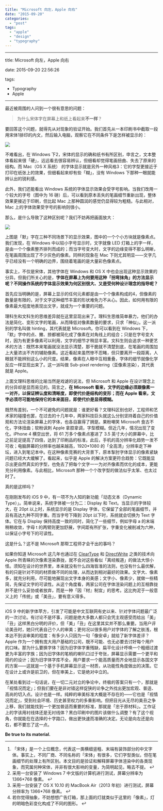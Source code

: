 ```yaml
---
title: "Microsoft 向左，Apple 向右"
date: "2015-09-20"
categories: 
  - "post"
tags: 
  - "apple"
  - "design"
  - "typography"
---
```


* * *

title: Microsoft 向左，Apple 向右

date: 2015-09-20 22:56:26

tags:

- Typography
- Apple

* * *

最近被周围的人问到一个很有意思的问题：

> 为什么宋体字在屏幕上和纸上看起来**不一样**？

要回答这个问题，就得先从对现象的验证开始。我们首先从一本印刷书中截取一段用宋体1排印的内文，然后输入电脑，观察它在不同条件下是怎样被显示的：

![](https://ww1.sinaimg.cn/large/73403117gy1feq2fjw6esj21jk0hvqpi.jpg)

不难看出，在 Windows 下2，宋体的显示的确和纸书有所区别，申言之，文本整体看起来很「硬」，远远看去很容易辨认，但细看却觉得笔画扭曲、失去了原来的结构。而 Mac（OS X 系统） 的字体显示就是另外一种风格3：它的字型更接近于打印在纸张上的效果，但细看起来却有些「糊」，没有 Windows 下那种一眼就能辨认出的锐利感。

此外，我们还能看出 Windows 系统的字体显示效果会受字号影响。当我们改用一个较大的字号（图中为 16 磅）后，可以看到原本丢失的笔画细节重新出现，整体效果更接近于印刷，但比起 Mac 上那种圆润的感觉仍显得较为粗糙。与此相对，Mac 上的字体效果受字号的影响则很小。

那么，是什么导致了这种区别呢？我们不妨再把画面放大：

![](https://ww1.sinaimg.cn/large/73403117gy1feq2fjp6vhj20rs0dwjut.jpg)

上图是「默」字在三种不同场景下的显示效果，图中的一个个小方块就是像素点。我们发现，在 Windows 中以较小字号显示时，文字就像 LED 灯箱上的字一样，是由一个个像素整齐排列而成的；而当字号变大时，文字的边缘变得不那么明晰，在笔画周围出现了不少灰色的像素。同样的现象在 Mac 下则尤其明显——文字几乎已经没有一个明确的边界，围绕着笔画的是大量彩色像素点。

事实上，不仅是宋体，其他字体在 Windows 和 OS X 中也会出现这种显示效果的分异。但我们所关心的是，**字体在屏幕上为何要用这种「拐弯抹角」的方法显示呢？不同操作系统的字体显示效果为何区别很大、又是受何种设计理念的指导呢？**

首先应当明确的是，屏幕上显示的任何元素都是由一个个像素构成的4，但像素的数量是有限的，对于文字这种细节丰富的形状难免力不从心。因此，如何用有限的像素最大程度地表现出文字，就成为一个重要的问题。

理科生和文科生的思维差异就在这里显现出来了。理科生思维简单暴力，他们的办法是简化、变形文字的笔画，从而降低对像素数量的要求，只求「神似」。这一派别的学名叫做 hinting，其代表就是 Microsoft。你可以看到在 Windows 下，「默」字中的点、撇、捺都被简化成了像素在对角线上的组合；只是在字号变大时，因为有更多像素可以利用，文字的细节才稍显丰富。文科生则会追求一种更艺术的方法：既然本来笔画就没法显示清楚，那干脆就不清楚到底，在笔画的周围加上大量浓淡不齐的辅助像素。这近看起来虽然惨不忍睹，但只要离开一段距离，人眼就不能辨别这么小的尺度。结果，像素在人眼中互相重叠，字体的细节就像化学反应一样显现出来了。这一派叫做 Sub-pixel rendering（亚像素渲染），其代表就是 Apple。

上面文理科思维的比喻当然是戏谑的说法，但 Microsoft 和 Apple 在设计理念上的分异却是显而易见的。简言之，**在 Microsoft 看来，文字的边缘必须跟像素一一对齐，以保证辨认度和清晰度，即使代价是结构的变形；而在 Apple 看来，文字必须尽可能地保持它的本来面目，即使代价是显得模糊。**

既然有差别，一个不可避免的问题就是：谁更好看？文理科区别也好，工程师和艺术家的碰撞也罢，在过去的十几年中，两家科技巨头就这么分别坚持着自己的价值观和方法论渲染屏幕上的字体，也各自赢得了拥趸。果粉嘲笑 Microsoft 食古不化，字体扭曲；软粉讽刺 Apple 拿腔拿调，字型模糊。但近几年，情况出现了变化。iPhone 4 横空出世，将 61 万多个像素点塞进了 3.5 英寸大小的屏幕中，比之前足足提高了四倍，达到了印刷品的标准，此后，手机的高分辨率化趋势一发不可收；电脑屏幕的分辨率也越来越高，1920\*1080 的「全高清」分辨率走下神坛，进入到笔记本中。在这种像素竞赛的大背景下，原本掣肘字体显示的像素紧缺问题已经大大缓解了。看起来，似乎是 Apple 的解决方案更符合趋势：它既能显示出更自然真实的字型，也免去了把每个文字一一为对齐像素而优化的成本，更能充分利用像素。与此相比，Microsoft 那种一个个改字型的做法似乎太笨、也太过时了。

真的是这样吗？

在刚刚发布的 iOS 9 中，有一项不为人知的新功能「动态文本（Dynamic Type）」。简单说来，系统字体被一分为二：Display 和 Text。当显示的字体较大，在 20pt 以上时，系统显示的是 Display 字体，它保留了全部的笔画细节，并且有高达九种不同字重。而当字号下降到 20pt 以下时，系统就会切换为 Text 字体。它在与 Display 保持高度一致的同时，简化了一些细节，例如字母 a 的末端稍稍收敛，字母 t 的两臂则更加舒展，字间距有所扩张，字重变化被削减为六种，以保证小字号下的可读性。

这是什么？这不是 Microsoft 那帮工程师才会干出的事吗？

如果你知道 Microsoft 这几年也通过在 [ClearType](https://en.wikipedia.org/wiki/ClearType) 和 [DirectWrite](https://en.wikipedia.org/wiki/DirectWrite) 之类的技术向 Apple 所青睐的次像素渲染靠拢，就不会对这些看似「离经叛道」的做法大惊小怪。须知在设计的世界里，本来就没有什么四海皆准的法则，也没有什么最优解，有的只是针对不同的材质做不同的处理，从而达到相对最好的效果。文字大、像素多，就充分利用，尽可能地展现出文字本身的美感；文字小、像素少，就做一些精简，先保证文字的可读性。从这个角度看，两家公司在字体渲染问题上的互相靠拢并不是什么妥协或者放弃，而是一种「因『材』制宜」的思考。这比拘泥于一般意义上的「传统」或「美丑」，要有意义得多。

* * *

iOS 9 中的新字体苹方，引发了可能是中文互联网有史以来、针对字体问题最广泛的一次讨论。有讨论不是坏事，问题是绝大多数人都只会凭主观感受而给出「美」「丑」这样黑白分明的评价，但「美」「丑」在这里其实并不那么重要。当用户评论美丑时，她只代表自己个人的审美；更何况以很多用户对字体的了解之肤浅，根本达不到谈审美的程度：有多少人只因为一句「像安卓」就给了新字体差评？Apple 作为一个拥有庞大用户基础的公司，既不可能、也无必要去讨好每个用户的口味。那为什么要换字体？因为旧字体字重残缺，扁平化设计呼唤一个粗细过渡更为丰富的字族；因为旧字体的笔梢的喇叭口过于夸张，屏幕显示需要一个更平和简约的设计；因为旧字体字库不全，用户要求一个能高质量而齐全地显示各国文字的方案——这就是一个基于手机屏幕显示这一材质，从功能性角度做出的决策。它在设计上或许是前卫的，但在审美上，它是绝对中立的。

在某处看到过一句话说，在一切二元对立的争论中，终极的答案只有一个，那就是「视情况而定」；但我们要在是非对错这样促狭的论争之外找出更加宏观、普适、高尚的切入点。设计也是一样。纯粹的审美标准大概是不存在的——它也是「视情况而定」，受到社会环境、历史甚至权力的多重影响。但把目光从无尽的美丑之争上移，我们就能找到一个更加普适而重要的标准，那就是「忠于原材料」。工作证上的字该用衬线体还是无衬线体？黑白印刷中的图片该做什么调整？有了这个视角，你就能在在选择的十字路口，做出更快速而准确的决定。无论是向左还是向右，都不要忘了这一点。

**Be true to its material.**

* * *

1. 「宋体」是一个上位概念，代表这一类横细竖粗、末端有装饰部分的中文字体。事实上，不同厂商、不同名称的「宋体」有很多，它们字型类似，但在笔画细节的处理上有所区别。本文目的是验证和解释屏幕字体渲染中的各类现象，而究属何种宋体，并非有很大影响的变量，为简明起见，略去不提。 ↩
2. 采用一台安装了 Windows 7 中文版的计算机进行测试，屏幕分辨率为 1366\*768 像素。 ↩
3. 采用一台安装了 OS X 10.10 的 MacBook Air（2013 年初）进行测试，屏幕分辨率为 1366\*768 像素。 ↩
4. 若你觉得抽象，不妨想想广告灯箱，那上面的灯就类似于这里的「像素」，灯的明暗色彩变化构成了不同的图形。 ↩
